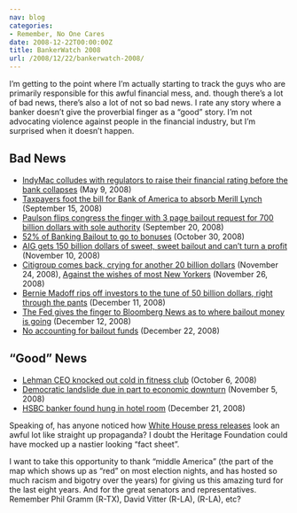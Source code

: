 ```yaml
---
nav: blog
categories:
- Remember, No One Cares
date: 2008-12-22T00:00:00Z
title: BankerWatch 2008
url: /2008/12/22/bankerwatch-2008/
---
```


I’m getting to the point where I’m actually starting to track the guys who are primarily responsible for this awful financial mess, and. though there’s a lot of bad news, there’s also a lot of not so bad news. I rate any story where a banker doesn’t give the proverbial finger as a “good” story. I’m not advocating violence against people in the financial industry, but I’m surprised when it doesn’t happen.

## Bad News

 * [IndyMac colludes with regulators to raise their financial rating before the bank collapses][1] (May 9, 2008)
 * [Taxpayers foot the bill for Bank of America to absorb Merill Lynch][2] (September 15, 2008) 
 * [Paulson flips congress the finger with 3 page bailout request for 700 billion dollars with sole authority][3] (September 20, 2008)
 * [52% of Banking Bailout to go to bonuses][4] (October 30, 2008)
 * [AIG gets 150 billion dollars of sweet, sweet bailout and can’t turn a profit][5] (November 10, 2008)
 * [Citigroup comes back, crying for another 20 billion dollars][6] (November 24, 2008), [Against the wishes of most New Yorkers][7] (November 26, 2008)
 * [Bernie Madoff rips off investors to the tune of 50 billion dollars, right through the pants][8] (December 11, 2008)
 * [The Fed gives the finger to Bloomberg News as to where bailout money is going][9] (December 12, 2008)
 * [No accounting for bailout funds][10] (December 22, 2008)

 [1]: http://online.wsj.com/article/SB122998621544328009.html?mod=igoogle_wsj_gadgv1&
 [2]: http://www.marketoracle.co.uk/Article6274.html
 [3]: http://money.cnn.com/2008/09/20/news/economy/treasury_proposal/index.htm
 [4]: http://www.jackandjillpolitics.com/2008/10/52-of-the-banking-bailout-money-will-be-paid-in-bonuses/
 [5]: http://www.reuters.com/article/ousiv/idUSTRE4A92FM20081110
 [6]: http://money.cnn.com/2008/11/23/news/companies/citigroup/index.htm?postversion=2008112413
 [7]: http://www.reuters.com/article/marketsNews/idUSN2636427520081126
 [8]: http://www.google.com/hostednews/afp/article/ALeqM5g-JHrGn-oWtsGp6keXMvmXqPbRlQ
 [9]: http://www.bloomberg.com/apps/news?pid=20601109&sid=apx7XNLnZZlc&refer=home
 [10]: http://hosted.ap.org/dynamic/stories/M/MELTDOWN_SECRETS?SITE=AP&SECTION=HOME&TEMPLATE=DEFAULT&CTIME=2008-12-22-07-04-56

## “Good” News

 * [Lehman CEO knocked out cold in fitness club][11] (October 6, 2008)
 * [Democratic landslide due in part to economic downturn][12] (November 5, 2008)
 * [HSBC banker found hung in hotel room][13] (December 21, 2008)

 [11]: http://www.businessandmedia.org/articles/2008/20081006150152.aspx
 [12]: http://www.usatoday.com/news/politics/election2008/2008-11-05-1a-cover_N.htm
 [13]: http://www.independent.co.uk/news/uk/home-news/top-banker-found-hanged-in-hotel-room-1206752.html

Speaking of, has anyone noticed how [White House press releases](https://georgewbush-whitehouse.archives.gov/news/releases/2007/12/20071206-14.html) look an awful lot like straight up propaganda? I doubt the Heritage Foundation could have mocked up a nastier looking “fact sheet”.

I want to take this opportunity to thank “middle America” (the part of the map which shows up as “red” on most election nights, and has hosted so much racism and bigotry over the years) for giving us this amazing turd for the last eight years. And for the great senators and representatives. Remember Phil Gramm (R-TX), David Vitter (R-LA), (R-LA), etc?

